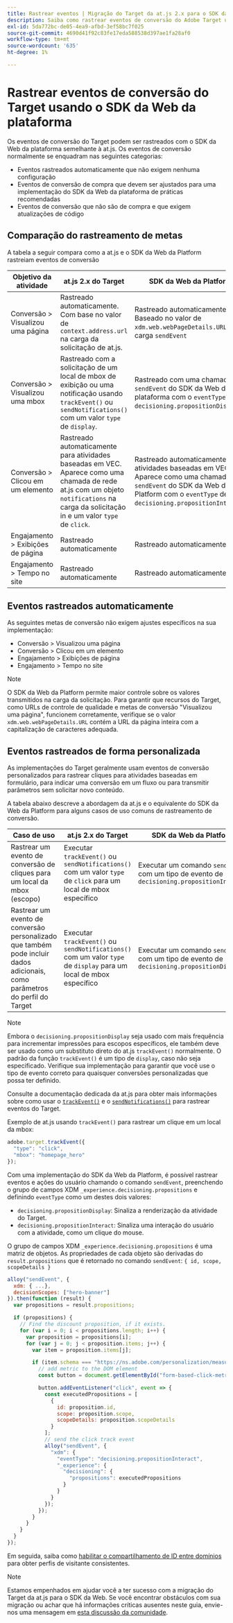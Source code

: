 ```yaml
---
title: Rastrear eventos | Migração do Target da at.js 2.x para o SDK da Web
description: Saiba como rastrear eventos de conversão do Adobe Target usando o SDK da Web do Experience Platform.
exl-id: 5da772bc-de05-4ea9-afbd-3ef58bc7f025
source-git-commit: 4690d41f92c83fe17eda588538d397ae1fa28af0
workflow-type: tm+mt
source-wordcount: '635'
ht-degree: 1%

---
```


# Rastrear eventos de conversão do Target usando o SDK da Web da plataforma

Os eventos de conversão do Target podem ser rastreados com o SDK da Web da plataforma semelhante à at.js. Os eventos de conversão normalmente se enquadram nas seguintes categorias:

* Eventos rastreados automaticamente que não exigem nenhuma configuração
* Eventos de conversão de compra que devem ser ajustados para uma implementação do SDK da Web da plataforma de práticas recomendadas
* Eventos de conversão que não são de compra e que exigem atualizações de código

## Comparação do rastreamento de metas

A tabela a seguir compara como a at.js e o SDK da Web da Platform rastreiam eventos de conversão

| Objetivo da atividade | at.js 2.x do Target | SDK da Web da Platform |
|---|---|---|
| Conversão > Visualizou uma página | Rastreado automaticamente. Com base no valor de `context.address.url` na carga da solicitação de at.js. | Rastreado automaticamente. Baseado no valor de `xdm.web.webPageDetails.URL` na carga `sendEvent` |
| Conversão > Visualizou uma mbox | Rastreado com a solicitação de um local de mbox de exibição ou uma notificação usando `trackEvent()` ou `sendNotifications()` com um valor `type` de `display`. | Rastreado com uma chamada `sendEvent` do SDK da Web da plataforma com o `eventType` de `decisioning.propositionDisplay`. |
| Conversão > Clicou em um elemento | Rastreado automaticamente para atividades baseadas em VEC. Aparece como uma chamada de rede at.js com um objeto `notifications` na carga da solicitação in e um valor `type` de `click`. | Rastreado automaticamente para atividades baseadas em VEC. Aparece como uma chamada `sendEvent` do SDK da Web da Platform com o `eventType` de `decisioning.propositionInteract`. |
| Engajamento > Exibições de página | Rastreado automaticamente | Rastreado automaticamente |
| Engajamento > Tempo no site | Rastreado automaticamente | Rastreado automaticamente |

<!--
| Revenue > RPV, AOV, or Total Sales | Tracked based on the `orderTotal` parameter values for the specified mbox(es) | Tracked based on the `xdm.commerce.order.priceTotal` values. Its best to use the "any mbox" option in the goal setup. |
| Revenue > Orders | Tracked based on the unique `orderId` parameter values for the specified mbox(es) | Tracked based on the unique values for `xdm.commerce.order.purchaseID`. Its best to use the "any mbox" option in the goal setup. |
| Engagement > Custom Scoring | Tracked with the `mboxPageValue` parameter. Refer to the [dedicated documentation](https://experienceleague.adobe.com/docs/target/using/activities/success-metrics/capture-score.html) for more details. | Tracked with `data.__adobe.target.mboxPageValue` in the `sendEvent` payload |
-->

## Eventos rastreados automaticamente

As seguintes metas de conversão não exigem ajustes específicos na sua implementação:

* Conversão > Visualizou uma página
* Conversão > Clicou em um elemento
* Engajamento > Exibições de página
* Engajamento > Tempo no site

>[!NOTE]
>
>O SDK da Web da Platform permite maior controle sobre os valores transmitidos na carga da solicitação. Para garantir que recursos do Target, como URLs de controle de qualidade e metas de conversão &quot;Visualizou uma página&quot;, funcionem corretamente, verifique se o valor `xdm.web.webPageDetails.URL` contém a URL da página inteira com a capitalização de caracteres adequada.

<!--
## Purchase conversion events

The following conversion goals are based on the order details information passed in the Platform Web SDK `sendEvent` payload:

* Revenue > Revenue per Visit (RPV)
* Revenue > Average Order Value (AOV)
* Revenue > Total Sales
* Revenue > Orders

Target at.js implementations typically use an order confirmation mbox with the `trackEvent()` or `sendNotifications()` functions to pass the order ID, order total, and a list of product IDs purchased. These methods are specific to Target.

The Platform Web SDK is a shared library for all Adobe applications and you may have other applications such as Adobe Analytics to consider. Because of this shared nature, its best send a single order confirmation call using the appropriate commerce XDM field group.

For more information and an example, refer to the tutorial section about [sending purchase parameters to Target](send-parameters.md#purchase-parameters). 
-->

## Eventos rastreados de forma personalizada

As implementações do Target geralmente usam eventos de conversão personalizados para rastrear cliques para atividades baseadas em formulário, para indicar uma conversão em um fluxo ou para transmitir parâmetros sem solicitar novo conteúdo.

A tabela abaixo descreve a abordagem da at.js e o equivalente do SDK da Web da Platform para alguns casos de uso comuns de rastreamento de conversão.

| Caso de uso | at.js 2.x do Target | SDK da Web da Platform |
|---|---|---|
| Rastrear um evento de conversão de cliques para um local da mbox (escopo) | Executar `trackEvent()` ou `sendNotifications()` com um valor `type` de `click` para um local de mbox específico | Executar um comando `sendEvent` com um tipo de evento de `decisioning.propositionInteract` |
| Rastrear um evento de conversão personalizado que também pode incluir dados adicionais, como parâmetros do perfil do Target | Executar `trackEvent()` ou `sendNotifications()` com um valor `type` de `display` para um local de mbox específico | Executar um comando `sendEvent` com um tipo de evento de `decisioning.propositionDisplay` |

>[!NOTE]
>
>Embora o `decisioning.propositionDisplay` seja usado com mais frequência para incrementar impressões para escopos específicos, ele também deve ser usado como um substituto direto do at.js `trackEvent()` normalmente. O padrão da função `trackEvent()` é um tipo de `display`, caso não seja especificado. Verifique sua implementação para garantir que você use o tipo de evento correto para quaisquer conversões personalizadas que possa ter definido.

Consulte a documentação dedicada da at.js para obter mais informações sobre como usar o [`trackEvent()`](https://developer.adobe.com/target/implement/client-side/atjs/atjs-functions/adobe-target-trackevent/) e o [`sendNotifications()`](https://developer.adobe.com/target/implement/client-side/atjs/atjs-functions/adobe-target-sendnotifications-atjs-21/) para rastrear eventos do Target.

Exemplo de at.js usando `trackEvent()` para rastrear um clique em um local da mbox:

```JavaScript
adobe.target.trackEvent({
  "type": "click",
  "mbox": "homepage_hero"
});
```

Com uma implementação do SDK da Web da Platform, é possível rastrear eventos e ações do usuário chamando o comando `sendEvent`, preenchendo o grupo de campos XDM `_experience.decisioning.propositions` e definindo `eventType` como um destes dois valores:

* `decisioning.propositionDisplay`: Sinaliza a renderização da atividade do Target.
* `decisioning.propositionInteract`: Sinaliza uma interação do usuário com a atividade, como um clique do mouse.

O grupo de campos XDM `_experience.decisioning.propositions` é uma matriz de objetos. As propriedades de cada objeto são derivadas do `result.propositions` que é retornado no comando `sendEvent`: `{ id, scope, scopeDetails }`

```JavaScript
alloy("sendEvent", {
  xdm: { ...},
  decisionScopes: ["hero-banner"]
}).then(function (result) {
  var propositions = result.propositions;

  if (propositions) {
    // Find the discount proposition, if it exists.
    for (var i = 0; i < propositions.length; i++) {
      var proposition = propositions[i];
      for (var j = 0; j < proposition.items; j++) {
        var item = proposition.items[j];

        if (item.schema === "https://ns.adobe.com/personalization/measurement") {
          // add metric to the DOM element
          const button = document.getElementById("form-based-click-metric");

          button.addEventListener("click", event => {
            const executedPropositions = [
              {
                id: proposition.id,
                scope: proposition.scope,
                scopeDetails: proposition.scopeDetails
              }
            ];
            // send the click track event
            alloy("sendEvent", {
              "xdm": {
                "eventType": "decisioning.propositionInteract",
                "_experience": {
                  "decisioning": {
                    "propositions": executedPropositions
                  }
                }
              }
            });
          });
        }
      }
    }
  }
});
```

Em seguida, saiba como [habilitar o compartilhamento de ID entre domínios](cross-domain.md) para obter perfis de visitante consistentes.

>[!NOTE]
>
>Estamos empenhados em ajudar você a ter sucesso com a migração do Target da at.js para o SDK da Web. Se você encontrar obstáculos com sua migração ou achar que há informações críticas ausentes neste guia, envie-nos uma mensagem em [esta discussão da comunidade](https://experienceleaguecommunities.adobe.com/t5/adobe-experience-platform-data/tutorial-discussion-migrate-target-from-at-js-to-web-sdk/m-p/575587#M463).
